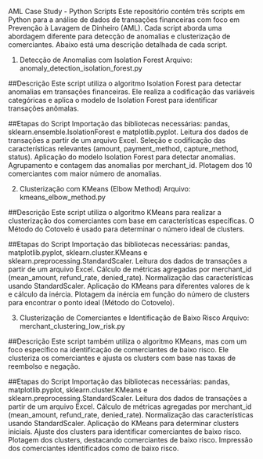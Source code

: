 AML Case Study - Python Scripts
Este repositório contém três scripts em Python para a análise de dados de transações financeiras com foco em Prevenção à Lavagem de Dinheiro (AML). Cada script aborda uma abordagem diferente para detecção de anomalias e clusterização de comerciantes. Abaixo está uma descrição detalhada de cada script.

1. Detecção de Anomalias com Isolation Forest
Arquivo: anomaly_detection_isolation_forest.py

##Descrição
Este script utiliza o algoritmo Isolation Forest para detectar anomalias em transações financeiras. Ele realiza a codificação das variáveis categóricas e aplica o modelo de Isolation Forest para identificar transações anômalas.

##Etapas do Script
Importação das bibliotecas necessárias: pandas, sklearn.ensemble.IsolationForest e matplotlib.pyplot.
Leitura dos dados de transações a partir de um arquivo Excel.
Seleção e codificação das características relevantes (amount, payment_method, capture_method, status).
Aplicação do modelo Isolation Forest para detectar anomalias.
Agrupamento e contagem das anomalias por merchant_id.
Plotagem dos 10 comerciantes com maior número de anomalias.

2. Clusterização com KMeans (Elbow Method)
Arquivo: kmeans_elbow_method.py

##Descrição
Este script utiliza o algoritmo KMeans para realizar a clusterização dos comerciantes com base em características específicas. O Método do Cotovelo é usado para determinar o número ideal de clusters.

##Etapas do Script
Importação das bibliotecas necessárias: pandas, matplotlib.pyplot, sklearn.cluster.KMeans e sklearn.preprocessing.StandardScaler.
Leitura dos dados de transações a partir de um arquivo Excel.
Cálculo de métricas agregadas por merchant_id (mean_amount, refund_rate, denied_rate).
Normalização das características usando StandardScaler.
Aplicação do KMeans para diferentes valores de k e cálculo da inércia.
Plotagem da inércia em função do número de clusters para encontrar o ponto ideal (Método do Cotovelo).

3. Clusterização de Comerciantes e Identificação de Baixo Risco
Arquivo: merchant_clustering_low_risk.py

##Descrição
Este script também utiliza o algoritmo KMeans, mas com um foco específico na identificação de comerciantes de baixo risco. Ele clusteriza os comerciantes e ajusta os clusters com base nas taxas de reembolso e negação.

##Etapas do Script
Importação das bibliotecas necessárias: pandas, matplotlib.pyplot, sklearn.cluster.KMeans e sklearn.preprocessing.StandardScaler.
Leitura dos dados de transações a partir de um arquivo Excel.
Cálculo de métricas agregadas por merchant_id (mean_amount, refund_rate, denied_rate).
Normalização das características usando StandardScaler.
Aplicação do KMeans para determinar clusters iniciais.
Ajuste dos clusters para identificar comerciantes de baixo risco.
Plotagem dos clusters, destacando comerciantes de baixo risco.
Impressão dos comerciantes identificados como de baixo risco.
